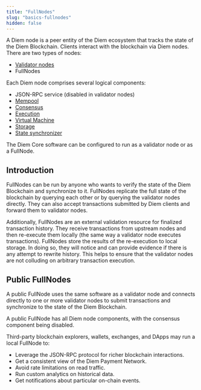 ```yaml
---
title: "FullNodes"
slug: "basics-fullnodes"
hidden: false
---
```

A Diem node is a peer entity of the Diem ecosystem that tracks the <Glossary>state</Glossary> of the Diem Blockchain. Clients interact with the blockchain via Diem nodes. There are two types of nodes:
* <a href="doc:basics-validator-nodes" target="_blank">Validator nodes</a>
* FullNodes

Each Diem node comprises several logical components:
* <Glossary>JSON-RPC service</Glossary> (disabled in validator nodes)
* <a href="doc:basics-validator-nodes#mempool" target="_blank">Mempool</a>
* <a href="doc:basics-validator-nodes#consensus" target="_blank">Consensus</a>
* <a href="doc:basics-validator-nodes#execution" target="_blank">Execution</a>
* <a href="doc:basics-validator-nodes#virtual-machine" target="_blank">Virtual Machine</a>
* <a href="doc:basics-validator-nodes#storage" target="_blank">Storage</a>
* <a href="doc:basics-validator-nodes#state-synchronizer" target="_blank">State synchronizer</a>

The <Glossary>Diem Core</Glossary> software can be configured to run as a validator node or as a FullNode.

## Introduction

FullNodes can be run by anyone who wants to verify the state of the Diem Blockchain and synchronize to it. FullNodes replicate the full state of the blockchain by querying each other or by querying the validator nodes directly.  They can also accept transactions submitted by Diem clients and forward them to validator nodes.

Additionally, FullNodes are an external validation resource for finalized transaction history. They receive transactions from upstream nodes and then re-execute them locally (the same way a validator node executes transactions). FullNodes store the results of the re-execution to local storage. In doing so, they will notice and can provide evidence if there is any attempt to rewrite history. This helps to ensure that the validator nodes are not colluding on arbitrary transaction execution.
 
## Public FullNodes
A public FullNode uses the same software as a validator node and connects directly to one or more validator nodes to submit transactions and synchronize to the <Glossary>state</Glossary> of the Diem Blockchain. 

A public FullNode has all Diem node components, with the consensus component being disabled. 

Third-party blockchain explorers, wallets, exchanges, and DApps may run a local FullNode to:
* Leverage the JSON-RPC protocol for richer blockchain interactions.
* Get a consistent view of the Diem Payment Network.
* Avoid rate limitations on read traffic.
* Run custom analytics on historical data.
* Get notifications about particular on-chain events.